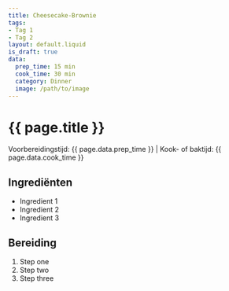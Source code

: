 ```yaml
---
title: Cheesecake-Brownie
tags:
- Tag 1
- Tag 2
layout: default.liquid
is_draft: true
data:
  prep_time: 15 min
  cook_time: 30 min
  category: Dinner
  image: /path/to/image
---
```

# {{ page.title }}

Voorbereidingstijd: {{ page.data.prep_time }} | Kook- of baktijd: {{ page.data.cook_time }}

## Ingrediënten
- Ingredient 1
- Ingredient 2
- Ingredient 3

## Bereiding
1. Step one
2. Step two
3. Step three
